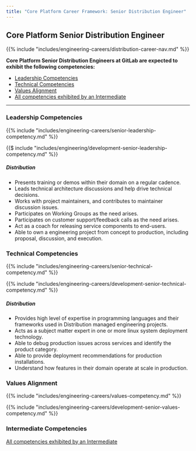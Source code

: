 ```yaml
---
title: "Core Platform Career Framework: Senior Distribution Engineer"
---
```


## Core Platform Senior Distribution Engineer

{{% include "includes/engineering-careers/distribution-career-nav.md" %}}

**Core Platform Senior Distribution Engineers at GitLab are expected to exhibit the following competencies:**

- [Leadership Competencies](#leadership-competencies)
- [Technical Competencies](#technical-competencies)
- [Values Alignment](#values-alignment)
- [All competencies exhibited by an Intermediate](/handbook/engineering/careers/matrix/infrastructure/core-platform/distribution/intermediate/)

---


### Leadership Competencies

{{% include "includes/engineering-careers/senior-leadership-competency.md" %}}

{{$ include "includes/engineering/development-senior-leadership-competency.md" %}}

##### Distribution

- Presents training or demos within their domain on a regular cadence.
- Leads technical architecture discussions and help drive technical decisions.
- Works with project maintainers, and contributes to maintainer discussion issues.
- Participates on Working Groups as the need arises.
- Participates on customer support/feedback calls as the need arises.
- Act as a coach for releasing service components to end-users.
- Able to own a engineering project from concept to production, including proposal, discussion, and execution.

### Technical Competencies

{{% include "includes/engineering-careers/senior-technical-competency.md" %}}

{{% include "includes/engineering-careers/development-senior-technical-competency.md" %}}

##### Distribution

- Provides high level of expertise in programming languages and their frameworks used in Distribution managed engineering projects.
- Acts as a subject matter expert in one or more linux system deployment technology.
- Able to debug production issues across services and identify the product category.
- Able to provide deployment recommendations for production installations.
- Understand how features in their domain operate at scale in production.

### Values Alignment

{{% include "includes/engineering-careers/values-competency.md" %}}

{{% include "includes/engineering-careers/development-senior-values-competency.md" %}}

### Intermediate Competencies

[All competencies exhibited by an Intermediate](/handbook/engineering/careers/matrix/infrastructure/core-platform/distribution/intermediate)
